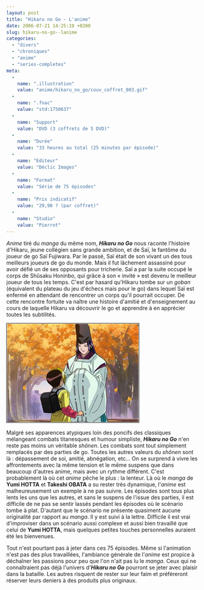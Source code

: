 ```yaml
---
layout: post
title: "Hikaru no Go - L'anime"
date: 2006-07-21 14:25:19 +0200
slug: hikaru-no-go--lanime
categories:
  - "divers"
  - "chroniques"
  - "anime"
  - "series-completes"
meta:
  -
    name: ".illustration"
    value: "anime/hikaru_no_go/couv_coffret_003.gif"
  -
    name: ".fnac"
    value: "std:1750637"
  -
    name: "Support"
    value: "DVD (3 coffrets de 5 DVD)"
  -
    name: "Durée"
    value: "33 heures au total (25 minutes par épisode)"
  -
    name: "Editeur"
    value: "Déclic Images"
  -
    name: "Format"
    value: "Série de 75 épisodes"
  -
    name: "Prix indicatif"
    value: "29,90 ? (par coffret)"
  -
    name: "Studio"
    value: "Pierrot"
---
```


_Anime_ tiré du _manga_ du même nom, **_Hikaru no Go_** nous raconte l'histoire d'Hikaru, jeune collégien sans grande ambition, et de Saï, le fantôme du joueur de go Saï Fujiwara. Par le passé, Saï était de son vivant un des tous meilleurs joueurs de go du monde. Mais il fut lâchement assassiné pour avoir défié un de ses opposants pour tricherie. Saï a par la suite occupé le corps de Shûsaku Honinbo, qui grâce à son « invité » est devenu le meilleur joueur de tous les temps. C'est par hasard qu'Hikaru tombe sur un _goban_ (équivalent du plateau du jeu d'échecs mais pour le go) dans lequel Saï est enfermé en attendant de rencontrer un corps qu'il pourrait occuper. De cette rencontre fortuite va naître une histoire d'amitié et d'enseignement au cours de laquelle Hikaru va découvrir le go et apprendre à en apprécier toutes les subtilités.

![Hikaru no Go](/database/anime/hikaru_no_go/capture_001.jpg)

 Malgré ses apparences atypiques loin des poncifs des classiques mélangeant combats titanesques et humour simpliste, **_Hikaru no Go_** n'en reste pas moins un véritable _shônen_. Les combats sont tout simplement remplacés par des parties de go. Toutes les autres valeurs du _shônen_ sont là : dépassement de soi, amitié, abnégation, etc... On se surprend à vivre les affrontements avec la même tension et le même suspens que dans beaucoup d'autres anime, mais avec un rythme différent. C'est probablement là où cet _anime_ pêche le plus : la lenteur. Là où le _manga_ de **Yumi HOTTA** et **Takeshi OBATA** a su rester très dynamique, l'_anime_ est malheureusement un exemple à ne pas suivre. Les épisodes sont tous plus lents les uns que les autres, et sans le suspens de l'issue des parties, il est difficile de ne pas se sentir lassés pendant les épisodes où le scénario tombe à plat. D'autant que le scénario ne présente quasiment aucune originalité par rapport au _manga_. Il y est suivi à la lettre. Difficile il est vrai d'improviser dans un scénario aussi complexe et aussi bien travaillé que celui de **Yumi HOTTA**, mais quelques petites touches personnelles auraient été les bienvenues.

Tout n'est pourtant pas à jeter dans ces 75 épisodes. Même si l'animation n'est pas des plus travaillées, l'ambiance générale de l'_anime_ est propice à déchaîner les passions pour peu que l'on n'ait pas lu le _manga_. Ceux qui ne connaîtraient pas déjà l'univers d'**_Hikaru no Go_** pourront se jeter avec plaisir dans la bataille. Les autres risquent de rester sur leur faim et préféreront réserver leurs deniers à des produits plus originaux.